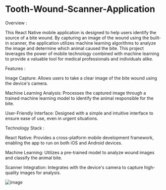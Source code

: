 # Tooth-Wound-Scanner-Application

Overview : 

This React Native mobile application is designed to help users identify the source of a bite wound. By capturing an image of the wound using the built-in scanner, the application utilizes machine learning algorithms to analyze the image and determine which animal caused the bite. This project leverages the power of mobile technology combined with machine learning to provide a valuable tool for medical professionals and individuals alike.

Features :

Image Capture: Allows users to take a clear image of the bite wound using the device's camera.

Machine Learning Analysis: Processes the captured image through a trained machine learning model to identify the animal responsible for the bite.

User-Friendly Interface: Designed with a simple and intuitive interface to ensure ease of use, even in urgent situations.

Technology Stack :

React Native: Provides a cross-platform mobile development framework, enabling the app to run on both iOS and Android devices.

Machine Learning: Utilizes a pre-trained model to analyze wound images and classify the animal bite.

Scanner Integration: Integrates with the device's camera to capture high-quality images for analysis.

![image](https://github.com/user-attachments/assets/6eac2c28-ae16-4a37-9306-f66f4b28ee04)

